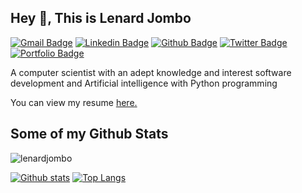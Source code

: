 ## Hey 👋, This is Lenard Jombo
[![Gmail Badge](https://img.shields.io/badge/-lenardjomb@gmail.com-c14438?style=flat&logo=Gmail&logoColor=white&link=mailto:lenardjomb@gmail.com)](mailto:lenardjomb@gmail.com) 
[![Linkedin Badge](https://img.shields.io/badge/-lenardjombo-0072b1?style=flat&logo=Linkedin&logoColor=white&link=https://www.linkedin.com/in/lenardjombo/)](https://www.linkedin.com/in/lenardjombo/) [![Github Badge](https://img.shields.io/badge/-lenardjombo-grey?style=flat&logo=github&logoColor=white&link=https://github.com/lenardjombo/)](https://www.github.com/lenardjombo/) [![Twitter Badge](https://img.shields.io/badge/-jombo-00acee?style=flat&logo=twitter&logoColor=white&link=https://twitter.com/jombo/)](https://www.twitter.com/jombo/) [![Portfolio Badge](https://img.shields.io/badge/portfolio-web-blue?style=flat&link=lenardjombo/)](lenardjombo/) <p align='left'>A computer scientist with an adept knowledge and interest software development and Artificial intelligence with Python programming</p><p align='left'> You can view my resume <a href='leonardjombo ' target=_blank><u>here</u>.</a></p>
## Some of my Github Stats
<p align=left> <img src=https://komarev.com/ghpvc/?username=lenardjombo alt=lenardjombo /> </p>

[![Github stats](https://github-readme-stats.vercel.app/api?username=lenardjombo&show_icons=true&include_all_commits=true)](https://github.com/lenardjombo/github-readme-stats)
[![Top Langs](https://github-readme-stats.vercel.app/api/top-langs/?username=lenardjombo&layout=compact)](https://github.com/lenardjombo/github-readme-stats)
